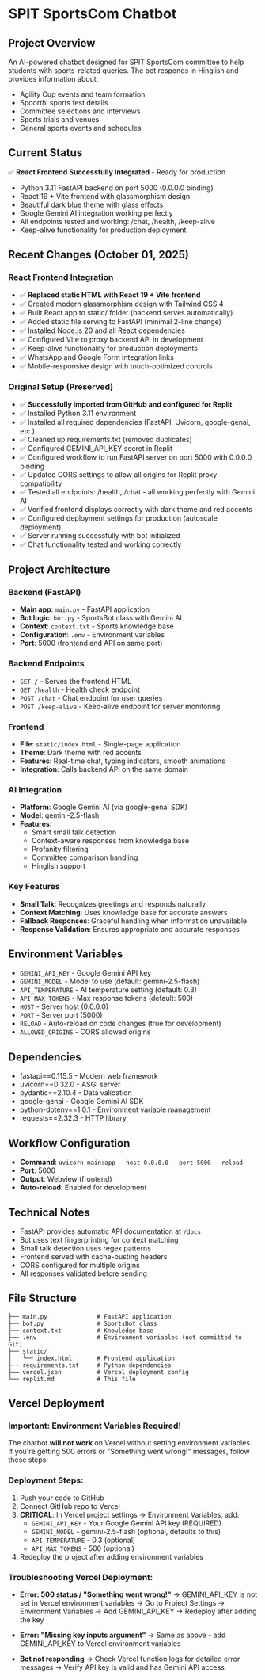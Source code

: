 # SPIT SportsCom Chatbot

## Project Overview
An AI-powered chatbot designed for SPIT SportsCom committee to help students with sports-related queries. The bot responds in Hinglish and provides information about:
- Agility Cup events and team formation
- Spoorthi sports fest details
- Committee selections and interviews
- Sports trials and venues
- General sports events and schedules

## Current Status
✅ **React Frontend Successfully Integrated** - Ready for production
- Python 3.11 FastAPI backend on port 5000 (0.0.0.0 binding)
- React 19 + Vite frontend with glassmorphism design
- Beautiful dark blue theme with glass effects
- Google Gemini AI integration working perfectly
- All endpoints tested and working: /chat, /health, /keep-alive
- Keep-alive functionality for production deployment

## Recent Changes (October 01, 2025)

### React Frontend Integration
- ✅ **Replaced static HTML with React 19 + Vite frontend**
- ✅ Created modern glassmorphism design with Tailwind CSS 4
- ✅ Built React app to static/ folder (backend serves automatically)
- ✅ Added static file serving to FastAPI (minimal 2-line change)
- ✅ Installed Node.js 20 and all React dependencies
- ✅ Configured Vite to proxy backend API in development
- ✅ Keep-alive functionality for production deployments
- ✅ WhatsApp and Google Form integration links
- ✅ Mobile-responsive design with touch-optimized controls

### Original Setup (Preserved)
- ✅ **Successfully imported from GitHub and configured for Replit**
- ✅ Installed Python 3.11 environment
- ✅ Installed all required dependencies (FastAPI, Uvicorn, google-genai, etc.)
- ✅ Cleaned up requirements.txt (removed duplicates)
- ✅ Configured GEMINI_API_KEY secret in Replit
- ✅ Configured workflow to run FastAPI server on port 5000 with 0.0.0.0 binding
- ✅ Updated CORS settings to allow all origins for Replit proxy compatibility
- ✅ Tested all endpoints: /health, /chat - all working perfectly with Gemini AI
- ✅ Verified frontend displays correctly with dark theme and red accents
- ✅ Configured deployment settings for production (autoscale deployment)
- ✅ Server running successfully with bot initialized
- ✅ Chat functionality tested and working correctly

## Project Architecture

### Backend (FastAPI)
- **Main app**: `main.py` - FastAPI application
- **Bot logic**: `bot.py` - SportsBot class with Gemini AI
- **Context**: `context.txt` - Sports knowledge base
- **Configuration**: `.env` - Environment variables
- **Port**: 5000 (frontend and API on same port)

### Backend Endpoints
- `GET /` - Serves the frontend HTML
- `GET /health` - Health check endpoint
- `POST /chat` - Chat endpoint for user queries
- `POST /keep-alive` - Keep-alive endpoint for server monitoring

### Frontend 
- **File**: `static/index.html` - Single-page application
- **Theme**: Dark theme with red accents
- **Features**: Real-time chat, typing indicators, smooth animations
- **Integration**: Calls backend API on the same domain

### AI Integration
- **Platform**: Google Gemini AI (via google-genai SDK)
- **Model**: gemini-2.5-flash
- **Features**: 
  - Smart small talk detection
  - Context-aware responses from knowledge base
  - Profanity filtering
  - Committee comparison handling
  - Hinglish support

### Key Features
- **Small Talk**: Recognizes greetings and responds naturally
- **Context Matching**: Uses knowledge base for accurate answers
- **Fallback Responses**: Graceful handling when information unavailable
- **Response Validation**: Ensures appropriate and accurate responses

## Environment Variables
- `GEMINI_API_KEY` - Google Gemini API key
- `GEMINI_MODEL` - Model to use (default: gemini-2.5-flash)
- `API_TEMPERATURE` - AI temperature setting (default: 0.3)
- `API_MAX_TOKENS` - Max response tokens (default: 500)
- `HOST` - Server host (0.0.0.0)
- `PORT` - Server port (5000)
- `RELOAD` - Auto-reload on code changes (true for development)
- `ALLOWED_ORIGINS` - CORS allowed origins

## Dependencies
- fastapi==0.115.5 - Modern web framework
- uvicorn==0.32.0 - ASGI server
- pydantic==2.10.4 - Data validation
- google-genai - Google Gemini AI SDK
- python-dotenv==1.0.1 - Environment variable management
- requests==2.32.3 - HTTP library

## Workflow Configuration
- **Command**: `uvicorn main:app --host 0.0.0.0 --port 5000 --reload`
- **Port**: 5000
- **Output**: Webview (frontend)
- **Auto-reload**: Enabled for development

## Technical Notes
- FastAPI provides automatic API documentation at `/docs`
- Bot uses text fingerprinting for context matching
- Small talk detection uses regex patterns
- Frontend served with cache-busting headers
- CORS configured for multiple origins
- All responses validated before sending

## File Structure
```
├── main.py              # FastAPI application
├── bot.py               # SportsBot class
├── context.txt          # Knowledge base
├── .env                 # Environment variables (not committed to Git)
├── static/
│   └── index.html       # Frontend application
├── requirements.txt     # Python dependencies
├── vercel.json          # Vercel deployment config
└── replit.md            # This file
```

## Vercel Deployment

### Important: Environment Variables Required!
The chatbot **will not work** on Vercel without setting environment variables. If you're getting 500 errors or "Something went wrong!" messages, follow these steps:

### Deployment Steps:
1. Push your code to GitHub
2. Connect GitHub repo to Vercel
3. **CRITICAL**: In Vercel project settings → Environment Variables, add:
   - `GEMINI_API_KEY` - Your Google Gemini API key (REQUIRED)
   - `GEMINI_MODEL` - gemini-2.5-flash (optional, defaults to this)
   - `API_TEMPERATURE` - 0.3 (optional)
   - `API_MAX_TOKENS` - 500 (optional)
4. Redeploy the project after adding environment variables

### Troubleshooting Vercel Deployment:
- **Error: 500 status / "Something went wrong!"** 
  → GEMINI_API_KEY is not set in Vercel environment variables
  → Go to Project Settings → Environment Variables → Add GEMINI_API_KEY
  → Redeploy after adding the key
  
- **Error: "Missing key inputs argument"**
  → Same as above - add GEMINI_API_KEY to Vercel environment variables

- **Bot not responding**
  → Check Vercel function logs for detailed error messages
  → Verify API key is valid and has Gemini API access
